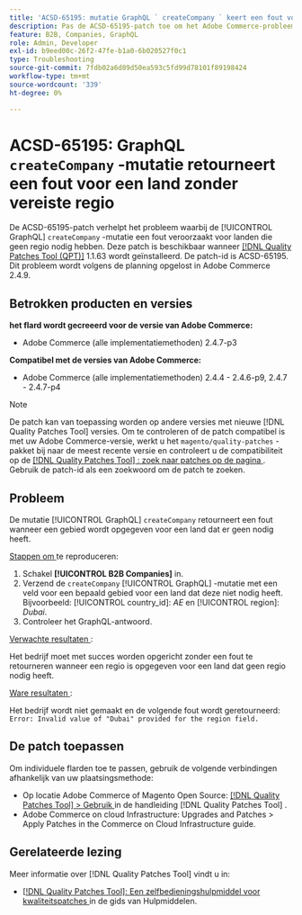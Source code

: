 ```yaml
---
title: 'ACSD-65195: mutatie GraphQL ` createCompany ` keert een fout voor een land zonder een vereiste regio terug'
description: Pas de ACSD-65195-patch toe om het Adobe Commerce-probleem op te lossen waarbij de GraphQL ` createCompany`-mutatie een fout veroorzaakt voor landen die geen regio nodig hebben.
feature: B2B, Companies, GraphQL
role: Admin, Developer
exl-id: b9eed00c-26f2-47fe-b1a0-6b020527f0c1
type: Troubleshooting
source-git-commit: 7fdb02a6d89d50ea593c5fd99d78101f89198424
workflow-type: tm+mt
source-wordcount: '339'
ht-degree: 0%

---
```


# ACSD-65195: GraphQL `createCompany` -mutatie retourneert een fout voor een land zonder vereiste regio

De ACSD-65195-patch verhelpt het probleem waarbij de [!UICONTROL GraphQL] `createCompany` -mutatie een fout veroorzaakt voor landen die geen regio nodig hebben. Deze patch is beschikbaar wanneer [[!DNL Quality Patches Tool (QPT)]](/help/tools/quality-patches-tool/quality-patches-tool-to-self-serve-quality-patches.md) 1.1.63 wordt geïnstalleerd. De patch-id is ACSD-65195. Dit probleem wordt volgens de planning opgelost in Adobe Commerce 2.4.9.

## Betrokken producten en versies

**het flard wordt gecreeerd voor de versie van Adobe Commerce:**

* Adobe Commerce (alle implementatiemethoden) 2.4.7-p3

**Compatibel met de versies van Adobe Commerce:**

* Adobe Commerce (alle implementatiemethoden) 2.4.4 - 2.4.6-p9, 2.4.7 - 2.4.7-p4

>[!NOTE]
>
>De patch kan van toepassing worden op andere versies met nieuwe [!DNL Quality Patches Tool] versies. Om te controleren of de patch compatibel is met uw Adobe Commerce-versie, werkt u het `magento/quality-patches` -pakket bij naar de meest recente versie en controleert u de compatibiliteit op de [[!DNL Quality Patches Tool] : zoek naar patches op de pagina ](https://experienceleague.adobe.com/tools/commerce-quality-patches/index.html) . Gebruik de patch-id als een zoekwoord om de patch te zoeken.

## Probleem

De mutatie [!UICONTROL GraphQL] `createCompany` retourneert een fout wanneer een gebied wordt opgegeven voor een land dat er geen nodig heeft.

<u> Stappen om </u> te reproduceren:

1. Schakel **[!UICONTROL B2B Companies]** in.
1. Verzend de `createCompany` [!UICONTROL GraphQL] -mutatie met een veld voor een bepaald gebied voor een land dat deze niet nodig heeft. Bijvoorbeeld: [!UICONTROL country_id]: *AE* en [!UICONTROL region]: *Dubai*.
1. Controleer het GraphQL-antwoord.

<u> Verwachte resultaten </u>:

Het bedrijf moet met succes worden opgericht zonder een fout te retourneren wanneer een regio is opgegeven voor een land dat geen regio nodig heeft.

<u> Ware resultaten </u>:

Het bedrijf wordt niet gemaakt en de volgende fout wordt geretourneerd:
`Error: Invalid value of "Dubai" provided for the region field.`

## De patch toepassen

Om individuele flarden toe te passen, gebruik de volgende verbindingen afhankelijk van uw plaatsingsmethode:

* Op locatie Adobe Commerce of Magento Open Source: [[!DNL Quality Patches Tool] > Gebruik ](/help/tools/quality-patches-tool/usage.md) in de handleiding [!DNL Quality Patches Tool] .
* Adobe Commerce on cloud Infrastructure: Upgrades and Patches > Apply Patches in the Commerce on Cloud Infrastructure guide.

## Gerelateerde lezing

Meer informatie over [!DNL Quality Patches Tool] vindt u in:

* [[!DNL Quality Patches Tool]: Een zelfbedieningshulpmiddel voor kwaliteitspatches ](/help/tools/quality-patches-tool/quality-patches-tool-to-self-serve-quality-patches.md) in de gids van Hulpmiddelen.
